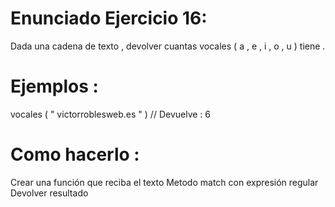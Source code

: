 # Enunciado Ejercicio 16:

Dada una cadena de texto , devolver cuantas vocales
( a , e , i , o , u ) tiene .


# Ejemplos :
vocales ( " victorroblesweb.es " ) // Devuelve : 6

# Como hacerlo :

 Crear una función que reciba el texto
 Metodo match con expresión regular
 Devolver resultado
